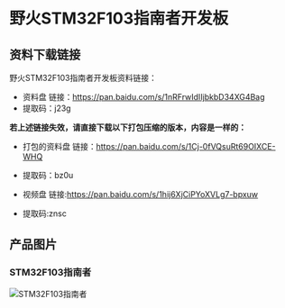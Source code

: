 [](index)

# 野火STM32F103指南者开发板

## 资料下载链接
野火STM32F103指南者开发板资料链接：

* 资料盘 链接：<https://pan.baidu.com/s/1nRFrwIdIIjbkbD34XG4Bag> 
* 提取码：j23g 



**若上述链接失效，请直接下载以下打包压缩的版本，内容是一样的：**
* 打包的资料盘 链接：<https://pan.baidu.com/s/1Cj-0fVQsuRt69OIXCE-WHQ> 
* 提取码：bz0u 



* 视频盘 链接:<https://pan.baidu.com/s/1hij6XjCiPYoXVLg7-bpxuw> 
* 提取码:znsc 





## 产品图片
### STM32F103指南者
![STM32F103指南者](https://raw.githubusercontent.com/wiki/Embdefire/products/images/STM32系列产品/STM32F103指南者开发板/STM32F103指南者开发板.jpg)